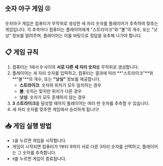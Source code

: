 ## 숫자 야구 게임 ⚾️

숫자야구 게임은 컴퓨터가 무작위로 생성한 세 자리 숫자를 플레이어가 추측하여 맞추는 게임입니다. 각 추측마다 컴퓨터는 플레이어에게 "스트라이크"와 "볼"의 개수, 또는 "낫싱" 정보를 알려주며, 플레이어는 이를 바탕으로 정답을 유추해 나가야 합니다.

## 📋 게임 규칙

1. 컴퓨터는 1에서 9 사이의 **서로 다른 세 자리 숫자**를 무작위로 생성합니다.
2. 플레이어는 세 자리 숫자를 입력하고, 컴퓨터는 결과에 따라 **"스트라이크"**와 **"볼"**의 개수, 또는 **"낫싱"** 정보를 제공합니다.
   - **스트라이크**: 숫자와 위치가 모두 일치하는 경우
   - **볼**: 숫자는 맞지만 위치가 다른 경우
   - **낫싱**: 숫자가 모두 존재하지 않는 경우
3. **3 스트라이크**를 달성할 때까지 플레이어는 여러 번 숫자를 추측할 수 있습니다.
4. 세 자리 숫자를 맞추면 게임에서 승리하게 됩니다!

## 📥 게임 실행 방법

- `1`을 누르면 게임을 시작합니다.
- 게임이 시작되면 컴퓨터가 1부터 9까지 서로 다른 3자리 숫자를 선택하고, 플레이어는 그 숫자를 추측합니다.
- `9`를 누르면 게임이 종료됩니다.

